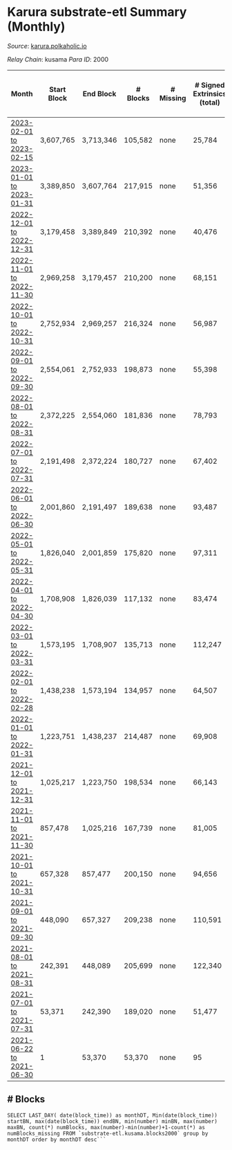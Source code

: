# Karura substrate-etl Summary (Monthly)

_Source_: [karura.polkaholic.io](https://karura.polkaholic.io)

*Relay Chain*: kusama
*Para ID*: 2000



| Month | Start Block | End Block | # Blocks | # Missing | # Signed Extrinsics (total) | # Active Accounts (avg) | # Addresses with Balances (max) | Issues |
| ----- | ----------- | --------- | -------- | --------- | --------------------------- | ----------------------- | ------------------------------- | ------ |
| [2023-02-01 to 2023-02-15](/kusama/2000-karura/2023-02-28.md) | 3,607,765 | 3,713,346 | 105,582 | none  | 25,784 | 177 | 94,934 | - | 
| [2023-01-01 to 2023-01-31](/kusama/2000-karura/2023-01-31.md) | 3,389,850 | 3,607,764 | 217,915 | none  | 51,356 | 164 | 94,704 | - | 
| [2022-12-01 to 2022-12-31](/kusama/2000-karura/2022-12-31.md) | 3,179,458 | 3,389,849 | 210,392 | none  | 40,476 | 151 | 94,197 | - | 
| [2022-11-01 to 2022-11-30](/kusama/2000-karura/2022-11-30.md) | 2,969,258 | 3,179,457 | 210,200 | none  | 68,151 | 200 | 93,716 | - | 
| [2022-10-01 to 2022-10-31](/kusama/2000-karura/2022-10-31.md) | 2,752,934 | 2,969,257 | 216,324 | none  | 56,987 | 198 | 92,737 | - | 
| [2022-09-01 to 2022-09-30](/kusama/2000-karura/2022-09-30.md) | 2,554,061 | 2,752,933 | 198,873 | none  | 55,398 | 194 | 92,017 | - | 
| [2022-08-01 to 2022-08-31](/kusama/2000-karura/2022-08-31.md) | 2,372,225 | 2,554,060 | 181,836 | none  | 78,793 | 340 | 91,546 | - | 
| [2022-07-01 to 2022-07-31](/kusama/2000-karura/2022-07-31.md) | 2,191,498 | 2,372,224 | 180,727 | none  | 67,402 | 318 | 90,538 | - | 
| [2022-06-01 to 2022-06-30](/kusama/2000-karura/2022-06-30.md) | 2,001,860 | 2,191,497 | 189,638 | none  | 93,487 | 528 | 89,296 | - | 
| [2022-05-01 to 2022-05-31](/kusama/2000-karura/2022-05-31.md) | 1,826,040 | 2,001,859 | 175,820 | none  | 97,311 | 451 | 89,097 | - | 
| [2022-04-01 to 2022-04-30](/kusama/2000-karura/2022-04-30.md) | 1,708,908 | 1,826,039 | 117,132 | none  | 83,474 | 441 | 88,349 | - | 
| [2022-03-01 to 2022-03-31](/kusama/2000-karura/2022-03-31.md) | 1,573,195 | 1,708,907 | 135,713 | none  | 112,247 | 635 | 88,208 | - | 
| [2022-02-01 to 2022-02-28](/kusama/2000-karura/2022-02-28.md) | 1,438,238 | 1,573,194 | 134,957 | none  | 64,507 | 352 | 78,235 | - | 
| [2022-01-01 to 2022-01-31](/kusama/2000-karura/2022-01-31.md) | 1,223,751 | 1,438,237 | 214,487 | none  | 69,908 | 346 | 77,495 | - | 
| [2021-12-01 to 2021-12-31](/kusama/2000-karura/2021-12-31.md) | 1,025,217 | 1,223,750 | 198,534 | none  | 66,143 | 329 | 69,235 | - | 
| [2021-11-01 to 2021-11-30](/kusama/2000-karura/2021-11-30.md) | 857,478 | 1,025,216 | 167,739 | none  | 81,005 | 457 | 68,244 | - | 
| [2021-10-01 to 2021-10-31](/kusama/2000-karura/2021-10-31.md) | 657,328 | 857,477 | 200,150 | none  | 94,656 | 582 | 67,187 | - | 
| [2021-09-01 to 2021-09-30](/kusama/2000-karura/2021-09-30.md) | 448,090 | 657,327 | 209,238 | none  | 110,591 | 637 | 65,409 | - | 
| [2021-08-01 to 2021-08-31](/kusama/2000-karura/2021-08-31.md) | 242,391 | 448,089 | 205,699 | none  | 122,340 | 830 | 63,306 | - | 
| [2021-07-01 to 2021-07-31](/kusama/2000-karura/2021-07-31.md) | 53,371 | 242,390 | 189,020 | none  | 51,477 | 1,055 |  | - | 
| [2021-06-22 to 2021-06-30](/kusama/2000-karura/2021-06-30.md) | 1 | 53,370 | 53,370 | none  | 95 | 5 | 39,691 | - | 

## # Blocks
```
SELECT LAST_DAY( date(block_time)) as monthDT, Min(date(block_time)) startBN, max(date(block_time)) endBN, min(number) minBN, max(number) maxBN, count(*) numBlocks, max(number)-min(number)+1-count(*) as numBlocks_missing FROM `substrate-etl.kusama.blocks2000` group by monthDT order by monthDT desc```

